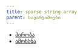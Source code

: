 ```yaml
---
title: sparse string array
parent: სავარჯიშოები
---
```



- [პირობა](./problem.pdf)
- [ამოხსნა](./solution.pdf)

